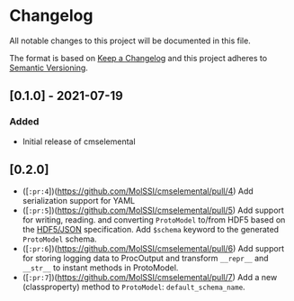 # Changelog
All notable changes to this project will be documented in this file.

The format is based on [Keep a Changelog](https://keepachangelog.com/en/1.0.0/) and this project adheres to [Semantic Versioning](https://semver.org/spec/v2.0.0.html).

## [0.1.0] - 2021-07-19
### Added

- Initial release of cmselemental

## [0.2.0]

- ([`:pr:4`])(https://github.com/MolSSI/cmselemental/pull/4) Add serialization support for YAML
- ([`:pr:5`])(https://github.com/MolSSI/cmselemental/pull/5) Add support for writing, reading. and converting `ProtoModel` to/from HDF5 based on the [HDF5/JSON](https://hdf5-json.readthedocs.io) specification. Add `$schema` keyword to the generated `ProtoModel` schema.
- ([`:pr:6`])(https://github.com/MolSSI/cmselemental/pull/6) Add support for storing logging data to ProcOutput and transform `__repr__` and `__str__` to instant methods in ProtoModel.
- ([`:pr:7`])(https://github.com/MolSSI/cmselemental/pull/7) Add a new (classproperty) method to `ProtoModel`: `default_schema_name`.
